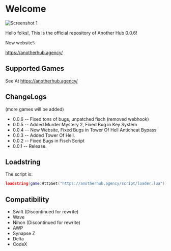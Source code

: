 # Welcome
![Screenshot 1](https://i.imgur.com/Cp8WqNT.png)

Hello folks!, This is the official repository of Another Hub 0.0.6!


New website!:

https://anotherhub.agency/

## Supported Games
See At https://anotherhub.agency/


## ChangeLogs
(more games will be added)
* 0.0.6 -- Fixed tons of bugs, unpatched fisch (removed webhook)
* 0.0.5 -- Added Murder Mystery 2, Fixed Bug in Key System
* 0.0.4 -- New Website, Fixed Bugs in Tower Of Hell Anticheat Bypass
* 0.0.3 -- Added Tower Of Hell.
* 0.0.2 -- Fixed Bugs in Fisch Script
* 0.0.1 -- Release.

## Loadstring
The script is:
```lua
loadstring(game:HttpGet("https://anotherhub.agency/script/loader.lua"))() 
```
## Compatibility
* Swift (Discontinued for rewrite)
* Wave
* Nihon (Discontinued for rewrite)
* AWP
* Synapse Z
* Delta
* CodeX


